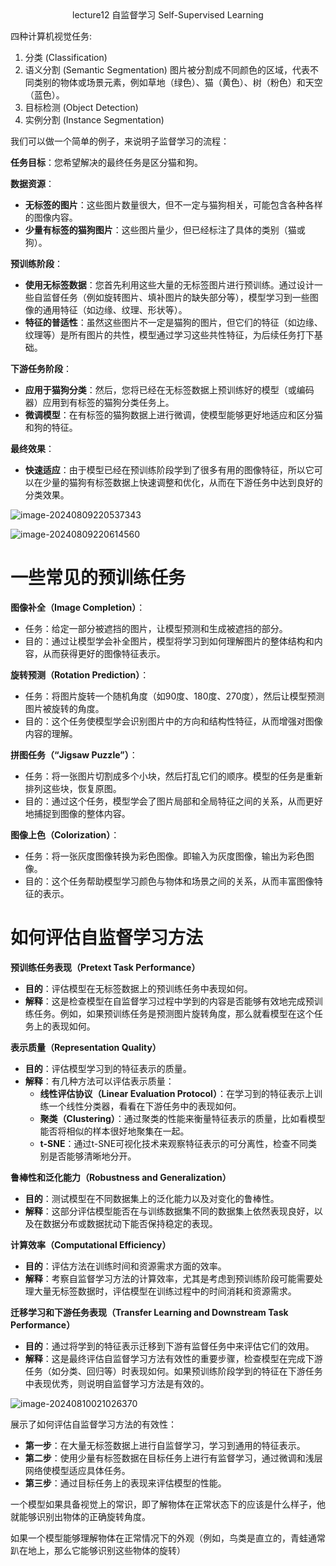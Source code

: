 <center>lecture12 自监督学习 Self-Supervised Learning</center>

四种计算机视觉任务:

1. 分类 (Classification)
2. 语义分割 (Semantic Segmentation)
   图片被分割成不同颜色的区域，代表不同类别的物体或场景元素，例如草地（绿色）、猫（黄色）、树（粉色）和天空（蓝色）。
3. 目标检测 (Object Detection)
4. 实例分割 (Instance Segmentation)

我们可以做一个简单的例子，来说明子监督学习的流程：

**任务目标**：您希望解决的最终任务是区分猫和狗。

**数据资源**：

- **无标签的图片**：这些图片数量很大，但不一定与猫狗相关，可能包含各种各样的图像内容。
- **少量有标签的猫狗图片**：这些图片量少，但已经标注了具体的类别（猫或狗）。

**预训练阶段**：

- **使用无标签数据**：您首先利用这些大量的无标签图片进行预训练。通过设计一些自监督任务（例如旋转图片、填补图片的缺失部分等），模型学习到一些图像的通用特征（如边缘、纹理、形状等）。
- **特征的普适性**：虽然这些图片不一定是猫狗的图片，但它们的特征（如边缘、纹理等）是所有图片的共性，模型通过学习这些共性特征，为后续任务打下基础。

**下游任务阶段**：

- **应用于猫狗分类**：然后，您将已经在无标签数据上预训练好的模型（或编码器）应用到有标签的猫狗分类任务上。
- **微调模型**：在有标签的猫狗数据上进行微调，使模型能够更好地适应和区分猫和狗的特征。

**最终效果**：

- **快速适应**：由于模型已经在预训练阶段学到了很多有用的图像特征，所以它可以在少量的猫狗有标签数据上快速调整和优化，从而在下游任务中达到良好的分类效果。

![image-20240809220537343](D:\zjPhD\notes\notes\AI\cs231n\图片\41.png)

![image-20240809220614560](D:\zjPhD\notes\notes\AI\cs231n\图片\42.png)

# 一些常见的预训练任务

**图像补全（Image Completion）**：

- 任务：给定一部分被遮挡的图片，让模型预测和生成被遮挡的部分。
- 目的：通过让模型学会补全图片，模型将学习到如何理解图片的整体结构和内容，从而获得更好的图像特征表示。

**旋转预测（Rotation Prediction）**：

- 任务：将图片旋转一个随机角度（如90度、180度、270度），然后让模型预测图片被旋转的角度。
- 目的：这个任务使模型学会识别图片中的方向和结构性特征，从而增强对图像内容的理解。

**拼图任务（“Jigsaw Puzzle”）**：

- 任务：将一张图片切割成多个小块，然后打乱它们的顺序。模型的任务是重新排列这些块，恢复原图。
- 目的：通过这个任务，模型学会了图片局部和全局特征之间的关系，从而更好地捕捉到图像的整体内容。

**图像上色（Colorization）**：

- 任务：将一张灰度图像转换为彩色图像。即输入为灰度图像，输出为彩色图像。
- 目的：这个任务帮助模型学习颜色与物体和场景之间的关系，从而丰富图像特征的表示。

# 如何评估自监督学习方法

**预训练任务表现（Pretext Task Performance）**

- **目的**：评估模型在无标签数据上的预训练任务中表现如何。
- **解释**：这是检查模型在自监督学习过程中学到的内容是否能够有效地完成预训练任务。例如，如果预训练任务是预测图片旋转角度，那么就看模型在这个任务上的表现如何。

**表示质量（Representation Quality）**

- **目的**：评估模型学习到的特征表示的质量。
- **解释**：有几种方法可以评估表示质量：
  - **线性评估协议（Linear Evaluation Protocol）**：在学习到的特征表示上训练一个线性分类器，看看在下游任务中的表现如何。
  - **聚类（Clustering）**：通过聚类的性能来衡量特征表示的质量，比如看模型能否将相似的样本很好地聚集在一起。
  - **t-SNE**：通过t-SNE可视化技术来观察特征表示的可分离性，检查不同类别是否能够清晰地分开。

**鲁棒性和泛化能力（Robustness and Generalization）**

- **目的**：测试模型在不同数据集上的泛化能力以及对变化的鲁棒性。
- **解释**：这部分评估模型能否在与训练数据集不同的数据集上依然表现良好，以及在数据分布或数据扰动下能否保持稳定的表现。

**计算效率（Computational Efficiency）**

- **目的**：评估方法在训练时间和资源需求方面的效率。
- **解释**：考察自监督学习方法的计算效率，尤其是考虑到预训练阶段可能需要处理大量无标签数据时，评估模型在训练过程中的时间消耗和资源需求。

**迁移学习和下游任务表现（Transfer Learning and Downstream Task Performance）**

- **目的**：通过将学到的特征表示迁移到下游有监督任务中来评估它们的效用。
- **解释**：这是最终评估自监督学习方法有效性的重要步骤，检查模型在完成下游任务（如分类、回归等）时表现如何。如果预训练阶段学到的特征在下游任务中表现优秀，则说明自监督学习方法是有效的。

![image-20240810021026370](D:\zjPhD\notes\notes\AI\cs231n\图片\43.png)

展示了如何评估自监督学习方法的有效性：

- **第一步**：在大量无标签数据上进行自监督学习，学习到通用的特征表示。
- **第二步**：使用少量有标签数据在目标任务上进行有监督学习，通过微调和浅层网络使模型适应具体任务。
- **第三步**：通过目标任务上的表现来评估模型的性能。

一个模型如果具备视觉上的常识，即了解物体在正常状态下的应该是什么样子，他就能够识别出物体的正确旋转角度。

如果一个模型能够理解物体在正常情况下的外观（例如，鸟类是直立的，青蛙通常趴在地上，那么它能够识别这些物体的旋转）